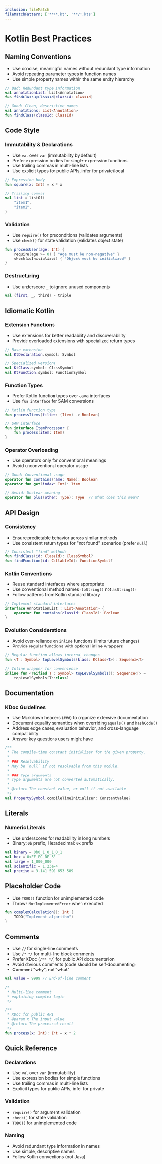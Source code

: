 ```yaml
---
inclusion: fileMatch
fileMatchPattern: ['**/*.kt', '**/*.kts']
---
```


# Kotlin Best Practices

## Naming Conventions

- Use concise, meaningful names without redundant type information
- Avoid repeating parameter types in function names
- Use simple property names within the same entity hierarchy

```kotlin
// Bad: Redundant type information
val annotationList: List<Annotation>
fun findClassByClassId(classId: ClassId)

// Good: Clean, descriptive names
val annotations: List<Annotation>
fun findClass(classId: ClassId)
```

## Code Style

### Immutability & Declarations
- Use `val` over `var` (immutability by default)
- Prefer expression bodies for single-expression functions
- Use trailing commas in multi-line lists
- Use explicit types for public APIs, infer for private/local

```kotlin
// Expression body
fun square(x: Int) = x * x

// Trailing commas
val list = listOf(
    "item1",
    "item2",
)
```

### Validation
- Use `require()` for preconditions (validates arguments)
- Use `check()` for state validation (validates object state)

```kotlin
fun processUser(age: Int) {
    require(age >= 0) { "Age must be non-negative" }
    check(isInitialized) { "Object must be initialized" }
}
```

### Destructuring
- Use underscore `_` to ignore unused components

```kotlin
val (first, _, third) = triple
```

## Idiomatic Kotlin

### Extension Functions
- Use extensions for better readability and discoverability
- Provide overloaded extensions with specialized return types

```kotlin
// Base extension
val KtDeclaration.symbol: Symbol

// Specialized versions
val KtClass.symbol: ClassSymbol
val KtFunction.symbol: FunctionSymbol
```

### Function Types
- Prefer Kotlin function types over Java interfaces
- Use `fun interface` for SAM conversions

```kotlin
// Kotlin function type
fun processItems(filter: (Item) -> Boolean)

// SAM interface
fun interface ItemProcessor {
    fun process(item: Item)
}
```

### Operator Overloading
- Use operators only for conventional meanings
- Avoid unconventional operator usage

```kotlin
// Good: Conventional usage
operator fun contains(name: Name): Boolean
operator fun get(index: Int): Item

// Avoid: Unclear meaning
operator fun plus(other: Type): Type  // What does this mean?
```

## API Design

### Consistency
- Ensure predictable behavior across similar methods
- Use consistent return types for "not found" scenarios (prefer `null`)

```kotlin
// Consistent "find" methods
fun findClass(id: ClassId): ClassSymbol?
fun findFunction(id: CallableId): FunctionSymbol?
```

### Kotlin Conventions
- Reuse standard interfaces where appropriate
- Use conventional method names (`toString()` not `asString()`)
- Follow patterns from Kotlin standard library

```kotlin
// Implement standard interfaces
interface AnnotationList : List<Annotation> {
    operator fun contains(classId: ClassId): Boolean
}
```

### Evolution Considerations
- Avoid over-reliance on `inline` functions (limits future changes)
- Provide regular functions with optional inline wrappers

```kotlin
// Regular function allows internal changes
fun <T : Symbol> topLevelSymbols(klass: KClass<T>): Sequence<T>

// Inline wrapper for convenience
inline fun <reified T : Symbol> topLevelSymbols(): Sequence<T> =
    topLevelSymbols(T::class)
```

## Documentation

### KDoc Guidelines
- Use Markdown headers (`###`) to organize extensive documentation
- Document equality semantics when overriding `equals()` and `hashCode()`
- Address edge cases, evaluation behavior, and cross-language compatibility
- Answer key questions users might have

```kotlin
/**
 * The compile-time constant initializer for the given property.
 *
 * ### Resolvability
 * May be `null` if not resolvable from this module.
 *
 * ### Type arguments
 * Type arguments are not converted automatically.
 *
 * @return The constant value, or null if not available
 */
val PropertySymbol.compileTimeInitializer: ConstantValue?
```

## Literals

### Numeric Literals
- Use underscores for readability in long numbers
- Binary: `0b` prefix, Hexadecimal: `0x` prefix

```kotlin
val binary = 0b0_1_0_1_0_1
val hex = 0xFF_EC_DE_5E
val large = 1_000_000
val scientific = 1.23e-4
val precise = 3.141_592_653_589
```

## Placeholder Code
- Use `TODO()` function for unimplemented code
- Throws `NotImplementedError` when executed

```kotlin
fun complexCalculation(): Int {
    TODO("Implement algorithm")
}
```

## Comments
- Use `//` for single-line comments
- Use `/* */` for multi-line block comments
- Prefer KDoc (`/** */`) for public API documentation
- Avoid obvious comments (code should be self-documenting)
- Comment "why", not "what"

```kotlin
val value = 9999 // End-of-line comment

/*
 * Multi-line comment
 * explaining complex logic
 */

/**
 * KDoc for public API
 * @param x The input value
 * @return The processed result
 */
fun process(x: Int): Int = x * 2
```

## Quick Reference

### Declarations
- Use `val` over `var` (immutability)
- Use expression bodies for simple functions
- Use trailing commas in multi-line lists
- Explicit types for public APIs, infer for private

### Validation
- `require()` for argument validation
- `check()` for state validation
- `TODO()` for unimplemented code

### Naming
- Avoid redundant type information in names
- Use simple, descriptive names
- Follow Kotlin conventions (not Java)
